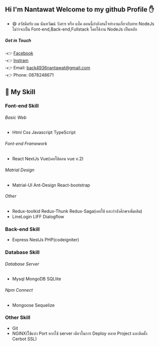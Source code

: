 ## Hi I'm Nantawat Welcome to my github Profile :hand:
- 😄 สวัสดีครับ ผม นันทวัฒน์ วังสาร หรือ แบ็ค ตอนนี้กำลังสนใจทำงานเกี่ยวกับสาย NodeJs ไม่ว่าจะเป็น Font-end,Back-end,Fullstack โดยใช้งาน NodeJs เป็นหลัก
##### Get in Touch
-:point_right: [Facebook](https://web.facebook.com/nantawat.wangsan/)<br>
-:point_right: [Instram](https://www.instagram.com/back_ntw/)<br>
-:point_right: Email: back4936nantawat@gmail.com <br>
-:point_right: Phone: 0878248671

## :raising_hand: My Skill
### Font-end Skill
 ###### Basic Web
- Html Css Javascript TypeScript
 ###### Font-end Framework
- React NextJs Vue(เคยใช้ตอน vue v.2)
 ###### Matrial Design
- Matrial-UI Ant-Design React-bootstrap 
 ###### Other
- Redux-toolkid Redux-Thunk Redux-Saga(เคยใช้ และกำลังศึกษาเพิ่มเติม)
- LineLogin LIFF Dialogflow

### Back-end Skill
- Express NestJs PHP(codeigniter) 

### Database Skill
 ###### Database Server
- Mysql MongoDB SQLlite
 ###### Npm Connect
- Mongoose Sequelize

### Other Skill
- Git
- NGINX(ใช้แบ่ง Port หากใช้  server เดียวในการ Deploy หลาย Project และติดตั้ง Cerbot SSL)


<!--
**backza20za/backza20za** is a ✨ _special_ ✨ repository because its `README.md` (this file) appears on your GitHub profile.

Here are some ideas to get you started:

- 🔭 I’m currently working on ...
- 🌱 I’m currently learning ...
- 👯 I’m looking to collaborate on ...
- 🤔 I’m looking for help with ...
- 💬 Ask me about ...
- 📫 How to reach me: ...
- 😄 Pronouns: ...
- ⚡ Fun fact: ...
-->
